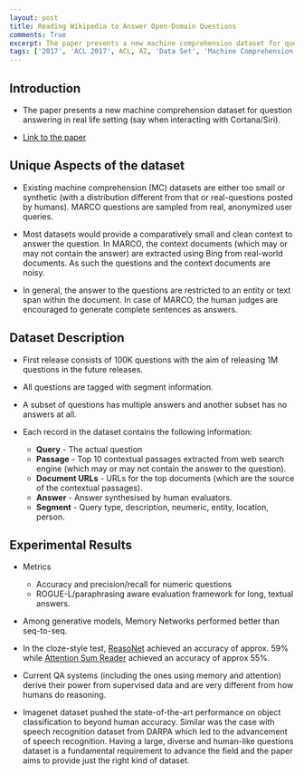 ```yaml
---
layout: post
title: Reading Wikipedia to Answer Open-Domain Questions
comments: True
excerpt: The paper presents a new machine comprehension dataset for question answering in real life setting (say when interacting with Cortana/Siri).
tags: ['2017', 'ACL 2017', ACL, AI, 'Data Set', 'Machine Comprehension', NLP, QA]
---
```


## Introduction

* The paper presents a new machine comprehension dataset for question answering in real life setting (say when interacting with Cortana/Siri).

* [Link to the paper](https://arxiv.org/abs/1704.00051)

## Unique Aspects of the dataset

* Existing machine comprehension (MC) datasets are either too small or synthetic (with a distribution different from that or real-questions posted by humans). MARCO questions are sampled from real, anonymized user queries.

* Most datasets would provide a comparatively small and clean context to answer the question. In MARCO, the context documents (which may or may not contain the answer) are extracted using Bing from real-world documents. As such the questions and the context documents are noisy.

* In general, the answer to the questions are restricted to an entity or text span within the document. In case of MARCO, the human judges are encouraged to generate complete sentences as answers.

## Dataset Description

* First release consists of 100K questions with the aim of releasing 1M questions in the future releases.

* All questions are tagged with segment information.

* A subset of questions has multiple answers and another subset has no answers at all.

* Each record in the dataset contains the following information:
    
    * **Query** - The actual question
    * **Passage** - Top 10 contextual passages extracted from web search engine (which may or may not contain the answer to the question).
    * **Document URLs** - URLs for the top documents (which are the source of the contextual passages).
    * **Answer** - Answer synthesised by human evaluators.
    * **Segment** - Query type, description, neumeric, entity, location, person.

## Experimental Results

* Metrics
    
    * Accuracy and precision/recall for numeric questions
    * ROGUE-L/paraphrasing aware evaluation framework for long, textual answers.

* Among generative models, Memory Networks performed better than seq-to-seq.

* In the cloze-style test, [ReasoNet](https://arxiv.org/abs/1609.05284) achieved an accuracy of approx. 59% while [Attention Sum Reader](ASR) achieved an accuracy of approx 55%.

* Current QA systems (including the ones using memory and attention) derive their power from supervised data and are very different from how humans do reasoning.

* Imagenet dataset pushed the state-of-the-art performance on object classification to beyond human accuracy. Similar was the case with speech recognition dataset from DARPA which led to the advancement of speech recognition. Having a large, diverse and human-like questions dataset is a fundamental requirement to advance the field and the paper aims to provide just the right kind of dataset.